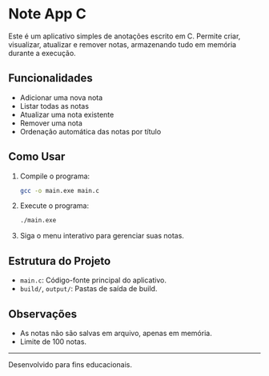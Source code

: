 # Note App C

Este é um aplicativo simples de anotações escrito em C. Permite criar, visualizar, atualizar e remover notas, armazenando tudo em memória durante a execução.

## Funcionalidades
- Adicionar uma nova nota
- Listar todas as notas
- Atualizar uma nota existente
- Remover uma nota
- Ordenação automática das notas por título

## Como Usar
1. Compile o programa:
   
   ```sh
   gcc -o main.exe main.c
   ```

2. Execute o programa:
   
   ```sh
   ./main.exe
   ```

3. Siga o menu interativo para gerenciar suas notas.

## Estrutura do Projeto
- `main.c`: Código-fonte principal do aplicativo.
- `build/`, `output/`: Pastas de saída de build.

## Observações
- As notas não são salvas em arquivo, apenas em memória.
- Limite de 100 notas.

---
Desenvolvido para fins educacionais.

